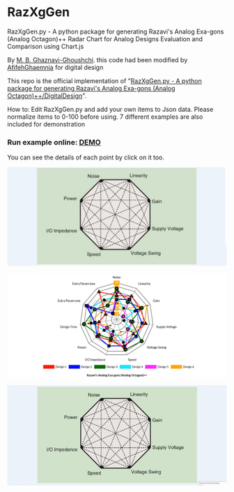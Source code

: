 # RazXgGen

RazXgGen.py - A python package for generating Razavi's Analog Exa-gons (Analog Octagon)++ 
Radar Chart for Analog Designs Evaluation and Comparison using Chart.js

By [M. B. Ghaznavi-Ghoushchi](https://github.com/ghoushchi).
this code had been modified by [AfifehGhaemnia](https://github.com/AfifehGhaemnia)   for digital design

This repo is the official implementation of "[RazXgGen.py - A python package for generating Razavi's Analog Exa-gons (Analog Octagon)++/DigitalDesign](https://github.com/yarpose/YARPOSE.RazXgGen)".

How to:
Edit RazXgGen.py and add your own items to Json data.
Please normalize items to 0-100 before using.
7 different examples are also included for demonstration

### Run example online: [DEMO]([(https://github.io/AfifehGhaemnia/YARPOSE.RazXgGen/blob/master/html/index6.html)])

You can see the details of each point by click on it too.

![Conventional](video/octagon.png)

![Xagon](video/Xagon.png)


![Xagon](video/RazXgGen.gif)

